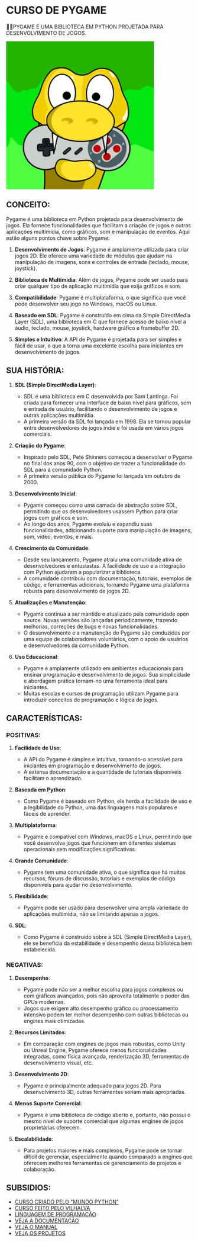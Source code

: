 # CURSO DE PYGAME
👨‍⚖️PYGAME É UMA BIBLIOTECA EM PYTHON PROJETADA PARA DESENVOLVIMENTO DE JOGOS.

<img src="FOTO.jpg" align="center" width="400"> <br>

## CONCEITO:
Pygame é uma biblioteca em Python projetada para desenvolvimento de jogos. Ela fornece funcionalidades que facilitam a criação de jogos e outras aplicações multimídia, como gráficos, som e manipulação de eventos. Aqui estão alguns pontos chave sobre Pygame:

1. **Desenvolvimento de Jogos**: Pygame é amplamente utilizada para criar jogos 2D. Ele oferece uma variedade de módulos que ajudam na manipulação de imagens, sons e controles de entrada (teclado, mouse, joystick).

2. **Biblioteca de Multimídia**: Além de jogos, Pygame pode ser usado para criar qualquer tipo de aplicação multimídia que exija gráficos e som.

3. **Compatibilidade**: Pygame é multiplataforma, o que significa que você pode desenvolver seu jogo no Windows, macOS ou Linux.

4. **Baseado em SDL**: Pygame é construído em cima da Simple DirectMedia Layer (SDL), uma biblioteca em C que fornece acesso de baixo nível a áudio, teclado, mouse, joystick, hardware gráfico e framebuffer 2D.

5. **Simples e Intuitivo**: A API de Pygame é projetada para ser simples e fácil de usar, o que a torna uma excelente escolha para iniciantes em desenvolvimento de jogos.

## SUA HISTÓRIA:
1. **SDL (Simple DirectMedia Layer)**:
   - SDL é uma biblioteca em C desenvolvida por Sam Lantinga. Foi criada para fornecer uma interface de baixo nível para gráficos, som e entrada de usuário, facilitando o desenvolvimento de jogos e outras aplicações multimídia.
   - A primeira versão da SDL foi lançada em 1998. Ela se tornou popular entre desenvolvedores de jogos indie e foi usada em vários jogos comerciais.

2. **Criação do Pygame**:
   - Inspirado pelo SDL, Pete Shinners começou a desenvolver o Pygame no final dos anos 90, com o objetivo de trazer a funcionalidade do SDL para a comunidade Python.
   - A primeira versão pública do Pygame foi lançada em outubro de 2000.

3. **Desenvolvimento Inicial**:
   - Pygame começou como uma camada de abstração sobre SDL, permitindo que os desenvolvedores usassem Python para criar jogos com gráficos e som.
   - Ao longo dos anos, Pygame evoluiu e expandiu suas funcionalidades, adicionando suporte para manipulação de imagens, som, vídeo, eventos, e mais.

4. **Crescimento da Comunidade**:
   - Desde seu lançamento, Pygame atraiu uma comunidade ativa de desenvolvedores e entusiastas. A facilidade de uso e a integração com Python ajudaram a popularizar a biblioteca.
   - A comunidade contribuiu com documentação, tutoriais, exemplos de código, e ferramentas adicionais, tornando Pygame uma plataforma robusta para desenvolvimento de jogos 2D.

5. **Atualizações e Manutenção**:
   - Pygame continua a ser mantido e atualizado pela comunidade open source. Novas versões são lançadas periodicamente, trazendo melhorias, correções de bugs e novas funcionalidades.
   - O desenvolvimento e a manutenção do Pygame são conduzidos por uma equipe de colaboradores voluntários, com o apoio de usuários e desenvolvedores da comunidade Python.

6. **Uso Educacional**:
   - Pygame é amplamente utilizado em ambientes educacionais para ensinar programação e desenvolvimento de jogos. Sua simplicidade e abordagem prática tornam-no uma ferramenta ideal para iniciantes.
   - Muitas escolas e cursos de programação utilizam Pygame para introduzir conceitos de programação e lógica de jogos.

## CARACTERÍSTICAS:
### POSITIVAS:
1. **Facilidade de Uso**:
   - A API do Pygame é simples e intuitiva, tornando-o acessível para iniciantes em programação e desenvolvimento de jogos.
   - A extensa documentação e a quantidade de tutoriais disponíveis facilitam o aprendizado.

2. **Baseada em Python**:
   - Como Pygame é baseado em Python, ele herda a facilidade de uso e a legibilidade do Python, uma das linguagens mais populares e fáceis de aprender.

3. **Multiplataforma**:
   - Pygame é compatível com Windows, macOS e Linux, permitindo que você desenvolva jogos que funcionem em diferentes sistemas operacionais sem modificações significativas.

4. **Grande Comunidade**:
   - Pygame tem uma comunidade ativa, o que significa que há muitos recursos, fóruns de discussão, tutoriais e exemplos de código disponíveis para ajudar no desenvolvimento.

5. **Flexibilidade**:
   - Pygame pode ser usado para desenvolver uma ampla variedade de aplicações multimídia, não se limitando apenas a jogos.

6. **SDL**:
   - Como Pygame é construído sobre a SDL (Simple DirectMedia Layer), ele se beneficia da estabilidade e desempenho dessa biblioteca bem estabelecida.

### NEGATIVAS:
1. **Desempenho**:
   - Pygame pode não ser a melhor escolha para jogos complexos ou com gráficos avançados, pois não aproveita totalmente o poder das GPUs modernas.
   - Jogos que exigem alto desempenho gráfico ou processamento intensivo podem ter melhor desempenho com outras bibliotecas ou engines mais otimizadas.

2. **Recursos Limitados**:
   - Em comparação com engines de jogos mais robustas, como Unity ou Unreal Engine, Pygame oferece menos funcionalidades integradas, como física avançada, renderização 3D, ferramentas de desenvolvimento visual, etc.

3. **Desenvolvimento 2D**:
   - Pygame é principalmente adequado para jogos 2D. Para desenvolvimento 3D, outras ferramentas seriam mais apropriadas.

4. **Menos Suporte Comercial**:
   - Pygame é uma biblioteca de código aberto e, portanto, não possui o mesmo nível de suporte comercial que algumas engines de jogos proprietárias oferecem.

5. **Escalabilidade**:
   - Para projetos maiores e mais complexos, Pygame pode se tornar difícil de gerenciar, especialmente quando comparado a engines que oferecem melhores ferramentas de gerenciamento de projetos e colaboração.

## SUBSIDIOS:
- [CURSO CRIADO PELO "MUNDO PYTHON"](https://youtube.com/playlist?list=PLuB3bC9rWQAu6cGeRo_I6QV8cz1_2V6uM&si=mzcwREnv9eyyEiim)
- [CURSO FEITO PELO VILHALVA](https://github.com/VILHALVA)
- [LINGUAGEM DE PROGRAMAÇÃO](https://github.com/VILHALVA/CURSO-DE-PYTHON)
- [VEJA A DOCUMENTAÇÃO](https://www.pygame.org/docs/)
- [VEJA O MANUAL](./MANUAL.md)
- [VEJA OS PROJETOS](https://github.com/VILHALVA?tab=repositories&q=topic:PYGAME)